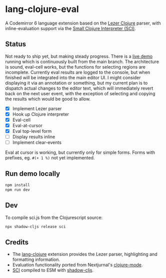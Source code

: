 # lang-clojure-eval

A Codemirror 6 language extension based on the [Lezer Clojure](https://github.com/nextjournal/lezer-clojure) parser, with inline-evaluation support via the [Small Clojure Interpreter (SCI)](https://github.com/babashka/sci).

## Status

Not ready to ship yet, but making steady progress. There is a [live demo](https://bobbicodes.github.io/lang-clojure-eval/) running which is continuously built from the main branch. The architecture is sound, eval-cell works, but the functions for selecting regions are incomplete. Currently eval results are logged to the console, but when finished will be integrated into the main editor UI. I might consider displaying it via an annotation or something, but my current plan is to dispatch actual changes to the editor text, which will immediately revert back on the next user event, with the exception of selecting and copying the results which would be good to allow.

- [x] Implement Lezer parser
- [x] Hook up Clojure interpreter
- [x] Eval-cell
- [X] Eval-at-cursor
- [X] Eval top-level form
- [ ] Display results inline
- [ ] Implement clear-events

Eval at cursor is working, but currently only for simple forms. Forms with prefixes, eg. `#(+ 1 %)` not yet implemented.

## Run demo locally

```bash
npm install
npm run dev
```

## Dev

To compile sci.js from the Clojurescript source:

```bash
npx shadow-cljs release sci
```

## Credits

- The [lang-clojure](https://github.com/nextjournal/lang-clojure/) extension provides the Lezer parser, highlighting and formatting information.
- Evaluation functionality ported from Nextjurnal's [clojure-mode](https://github.com/nextjournal/clojure-mode/).
- [SCI](https://github.com/babashka/sci) compiled to ESM with [shadow-cljs](https://github.com/thheller/shadow-cljs).
